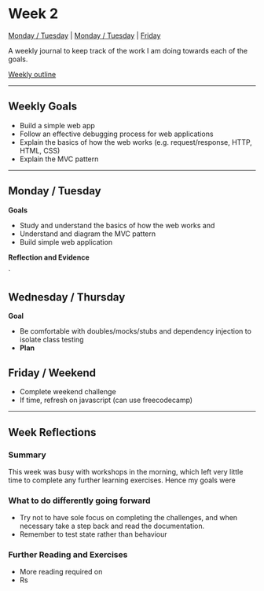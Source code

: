 # Week 2

[Monday / Tuesday](#monday--tuesday) | [Monday / Tuesday](#wednesday--thursday) | [Friday](#friday--weekend)

A weekly journal to keep track of the work I am doing towards each of the goals.

[Weekly outline](https://github.com/makersacademy/course/blob/master/week_outlines.md/)

------
## Weekly Goals

- Build a simple web app
- Follow an effective debugging process for web applications
- Explain the basics of how the web works (e.g. request/response, HTTP, HTML, CSS)
- Explain the MVC pattern

------
## Monday / Tuesday

**Goals**
- Study and understand the basics of how the web works and 
- Understand and diagram the MVC pattern
- Build simple web application

**Reflection and Evidence**



`
## Wednesday / Thursday

**Goal** 
- Be comfortable with doubles/mocks/stubs and dependency injection to isolate class testing
- **Plan** 

## Friday / Weekend

- Complete weekend challenge
- If time, refresh on javascript (can use freecodecamp)


------
## Week Reflections

### Summary

This week was busy with workshops in the morning, which left very little time to complete any further learning exercises. Hence my goals were


### What to do differently going forward

- Try not to have sole focus on completing the challenges, and when necessary take a step back and read the documentation. 
- Remember to test state rather than behaviour

### Further Reading and Exercises

- More reading required on 
- Rs
